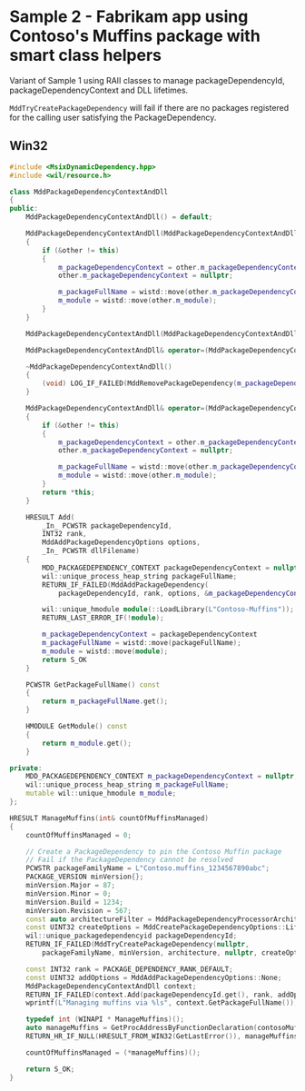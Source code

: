 # Sample 2 - Fabrikam app using Contoso's Muffins package with smart class helpers

Variant of Sample 1 using RAII classes to manage packageDependencyId, packageDependencyContext and DLL lifetimes.

```MddTryCreatePackageDependency``` will fail if there are no packages registered for the calling user satisfying the PackageDependency.

## Win32

```c++
#include <MsixDynamicDependency.hpp>
#include <wil/resource.h>

class MddPackageDependencyContextAndDll
{
public:
    MddPackageDependencyContextAndDll() = default;

    MddPackageDependencyContextAndDll(MddPackageDependencyContextAndDll&& other)
    {
        if (&other != this)
        {
            m_packageDependencyContext = other.m_packageDependencyContext;
            other.m_packageDependencyContext = nullptr;

            m_packageFullName = wistd::move(other.m_packageDependencyContext);
            m_module = wistd::move(other.m_module);
        }
    }

    MddPackageDependencyContextAndDll(MddPackageDependencyContextAndDll&) = delete;

    MddPackageDependencyContextAndDll& operator=(MddPackageDependencyContextAndDll&) = delete;

    ~MddPackageDependencyContextAndDll()
    {
        (void) LOG_IF_FAILED(MddRemovePackageDependency(m_packageDependencyContext));
    }

    MddPackageDependencyContextAndDll& operator=(MddPackageDependencyContextAndDll&& other)
    {
        if (&other != this)
        {
            m_packageDependencyContext = other.m_packageDependencyContext;
            other.m_packageDependencyContext = nullptr;

            m_packageFullName = wistd::move(other.m_packageDependencyContext);
            m_module = wistd::move(other.m_module);
        }
        return *this;
    }

    HRESULT Add(
        _In_ PCWSTR packageDependencyId,
        INT32 rank,
        MddAddPackageDependencyOptions options,
        _In_ PCWSTR dllFilename)
    {
        MDD_PACKAGEDEPENDENCY_CONTEXT packageDependencyContext = nullptr;
        wil::unique_process_heap_string packageFullName;
        RETURN_IF_FAILED(MddAddPackageDependency(
            packageDependencyId, rank, options, &m_packageDependencyContext , &m_packageFullName));

        wil::unique_hmodule module(::LoadLibrary(L"Contoso-Muffins"));
        RETURN_LAST_ERROR_IF(!module);

        m_packageDependencyContext = packageDependencyContext
        m_packageFullName = wistd::move(packageFullName);
        m_module = wistd::move(module);
        return S_OK
    }

    PCWSTR GetPackageFullName() const
    {
        return m_packageFullName.get();
    }

    HMODULE GetModule() const
    {
        return m_module.get();
    }

private:
    MDD_PACKAGEDEPENDENCY_CONTEXT m_packageDependencyContext = nullptr;
    wil::unique_process_heap_string m_packageFullName;
    mutable wil::unique_hmodule m_module;
};

HRESULT ManageMuffins(int& countOfMuffinsManaged)
{
    countOfMuffinsManaged = 0;

    // Create a PackageDependency to pin the Contoso Muffin package
    // Fail if the PackageDependency cannot be resolved
    PCWSTR packageFamilyName = L"Contoso.muffins_1234567890abc";
    PACKAGE_VERSION minVersion{};
    minVersion.Major = 87;
    minVersion.Minor = 0;
    minVersion.Build = 1234;
    minVersion.Revision = 567;
    const auto architectureFilter = MddPackageDependencyProcessorArchitectures::None;
    const UINT32 createOptions = MddCreatePackageDependencyOptions::LifecycleHint_Process;
    wil::unique_packagedependencyid packageDependencyId;
    RETURN_IF_FAILED(MddTryCreatePackageDependency(nullptr,
        packageFamilyName, minVersion, architecture, nullptr, createOptions, &packageDependencyId));

    const INT32 rank = PACKAGE_DEPENDENCY_RANK_DEFAULT;
    const UINT32 addOptions = MddAddPackageDependencyOptions::None;
    MddPackageDependencyContextAndDll context;
    RETURN_IF_FAILED(context.Add(packageDependencyId.get(), rank, addOptions, L"Contoso-Muffins"));
    wprintf(L"Managing muffins via %ls", context.GetPackageFullName());

    typedef int (WINAPI * ManageMuffins)();
    auto manageMuffins = GetProcAddressByFunctionDeclaration(contosoMuffinsDll, ManageMuffins);
    RETURN_HR_IF_NULL(HRESULT_FROM_WIN32(GetLastError()), manageMuffins);

    countOfMuffinsManaged = (*manageMuffins)();

    return S_OK;
}
```
